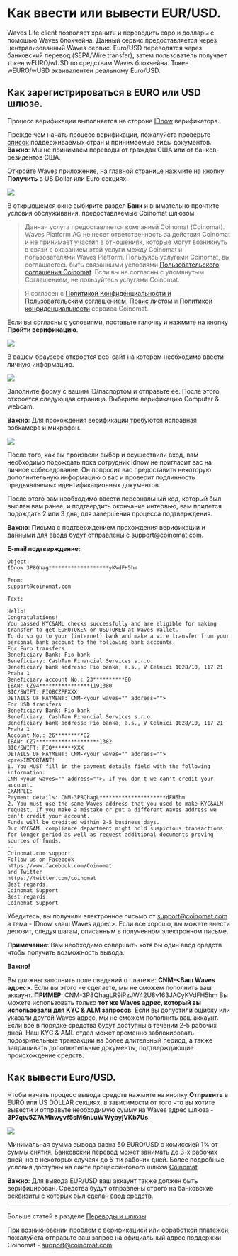 # **Как ввести или вывести EUR/USD**.

Waves Lite client позволяет хранить и переводить евро и доллары с помощью Waves блокчейна. Данный сервис предоставляется через централизованный Waves сервис.
Euro/USD переводятся через банковский перевод (SEPA/Wire transfer), затем пользователь получает токен wEURO/wUSD по средствам Waves блокчейна. Токен wEURO/wUSD эквивалентен реальному Euro/USD.

## **Как зарегистрироваться в EURO или USD шлюзе**.

Процесс верификации выполняется на стороне [IDnow](https://www.idnow.eu/) верификатора.

Прежде чем начать процесс верификации, пожалуйста проверьте [список](https://wavesplatform.userecho.com/topics/1304-list-of-accepted-countries-and-documents-for-verification/) поддерживаемых стран и принимаемые виды документов.
**Важно**: Мы не принимаем переводы от граждан США или от банков-резидентов США.

Откройте Waves приложение, на главной странице нажмите на кнопку **Получить** в US Dollar или Euro секциях.

![](/_assets/fiat_transfers_01.png)

В открывшемся окне выбирите раздел **Банк** и внимательно прочтите условия обслуживания, предоставляемые Coinomat шлюзом.

> Данная услуга предоставляется компанией Coinomat (Сoinomat).
Waves Platform AG не несет ответственность за действия Coinomat и не принимает участия в отношениях, которые могут возникнуть в связи с оказанием этой услуги между Coinomat и пользователями Waves Platform.
Пользуясь услугами Coinomat, вы соглашаетесь быть связанными условиями [Пользовательского соглашения Coinomat](https://coinomat.com/terms.php). Если вы не согласны с упомянутым Соглашением, не пользуйтесь услугами Coinomat.

> Я согласен с [Политикой Конфиденциальности и Пользовательским соглашением](https://coinomat.com/terms.php), [Прайс листом](https://coinomat.com/limits.php) и [Политикой конфиденциальности](https://coinomat.com/privacy.php) сервиса Coinomat.

Если вы согласны с условиями, поставьте галочку и нажмите на кнопку **Пройти верификацию**.

![](/_assets/fiat_transfers_02.png)

В вашем браузере откроется веб-сайт на котором необходимо ввести личную информацию.

![](/_assets/fiat_transfers_03.png)

Заполните форму с вашим ID/паспортом и отправьте ее. После этого откроется следующая страница. Выберите верификацию Computer & webcam.

**Важно**: Для прохождения верификации требуются исправная вэбкамера и микрофон.

![](/_assets/fiat_transfers_04.png)

После того, как вы произвели выбор и осуществили вход, вам необходимо подождать пока сотрудник Idnow не пригласит вас на личное собеседование. Он попросит вас предоставить некоторую дополнительную информацию о вас и проверит подлинность предъявляемых идентификационных документов.

После этого вам необходимо ввести персональный код, который был выслан вам ранее, и подтвердить окончание интервью, вам придется подождать 2 или 3 дня, для завершения процесса подтверждения.

**Важно**: Письма с подтверждением прохождения верификации и данными для ввода будут отправлены с support@coinomat.com.

**E-mail подтверждение:**

```
Object:
IDnow 3P8Qhag*******************yKVdFH5hm

From:
support@coinomat.com

Text:

Hello!
Congratulations!
You passed KYC&AML checks successfully and are eligible for making transfer to get EUROTOKEN or USDTOKEN at Waves Wallet.
To do so go to your (internet) bank and make a wire transfer from your personal bank account to the following bank accounts.
For Euro transfers
Beneficiary Bank: Fio bank
Beneficiary: CashTan Financial Services s.r.o.
Beneficiary bank address: Fio banka, a.s., V Celnici 1028/10, 117 21 Praha 1
Beneficiary account No.: 23**********80
IBAN: CZ94****************1191380
BIC/SWIFT: FIOBCZPPXXX
DETAILS OF PAYMENT: CNM-<your waves="" address="">
For USD transfers
Beneficiary Bank: Fio bank
Beneficiary: CashTan Financial Services s.r.o.
Beneficiary bank address: Fio banka, a.s., V Celnici 1028/10, 117 21 Praha 1
Account No.: 26*********82
IBAN: CZ7********************1382
BIC/SWIFT: FIO*******XXX
DETAILS OF PAYMENT: CNM-<your waves="" address="">
<pre>IMPORTANT!
1. You MUST fill in the payment details field with the following information:
CNM-<your waves="" address="">. If you don't we can't credit your account.
EXAMPLE:
Payment details: CNM-3P8QhagL*********************dFH5hm
2. You must use the same Waves address that you used to make KYC&ALM request. If you make a mistake or put a different Waves address we can't credit your account.
Funds will be credited within 2-5 business days.
Our KYC&AML compliance department might hold suspicious transactions for longer period as well as request additional documents proving sources of funds.
--
Coinomat.com support
Follow us on Facebook
https://www.facebook.com/Coinomat
and Twitter
https://twitter.com/coinomat
Best regards,
Coinomat Support
Best regards,
Coinomat Support
```

Убедитесь, вы получили электронное письмо от support@coinomat.com а тема - IDnow <ваш Waves адрес>.
Если все хорошо, вы можете внести депозит, следуя шагам, описанным в полученном электронном письме.

**Примечание**: Вам необходимо совершить хотя бы один ввод средств чтобы получить возможность вывода.

**Важно!**

Вы должны заполнить поле сведений о платеже: **CNM-<Ваш Waves адрес>**. Если вы этого не сделаете, мы не сможем пополнить ваш аккаунт. **ПРИМЕР**: CNM-3P8QhagLR9iPzJW42U8v163JACyKVdFH5hm
Вы можете использовать только **тот же Waves адрес, который вы использовали для KYC & ALM запросов**. Если вы допустили ошибку или указали другой Waves адрес, мы не сможем пополнить ваш аккаунт. Если все в порядке средства будут доступны в течении 2-5 рабочих дней. Наш KYC & AML отдел может временно заблокировать подозрительные транзакции на более длительный период, а также запрашивать дополнительные документы, подтверждающие происхождение средств.

## **Как вывести Euro/USD**.

Чтобы начать процесс вывода средств нажмите на кнопку **Отправить** в EURO или US DOLLAR секциях, в зависимости от того что вы хотите вывести и отправьте необходимую сумму на Waves адрес шлюза - **3P7qtv5Z7AMhwyvf5sM6nLuWWypyjVKb7Us**.

![](/_assets/fiat_transfers_01.png)

Минимальная сумма вывода равна 50 EURO/USD с комиссией 1% от суммы снятия. Банковский перевод может занимать до 3-х рабочих дней, но в некоторых случаях до 5-ти рабочих дней. Более подробные условия доступны на сайте процессингового шлюза [Coinomat](https://coinomat.com/).

**Важно**: Для вывода EUR/USD ваш аккаунт также должен быть верифицирован. Средства будут отправлены строго на банковские реквизиты с которых был сделан ввод средств.

___

Больше статей в разделе [Переводы и шлюзы](/waves-client/wallet-management.md)

При возникновении проблем с верификацией или обработкой платежей, пожалуйста отправьте ваш запрос на официальный адрес поддержки Coinomat - support@coinomat.com
